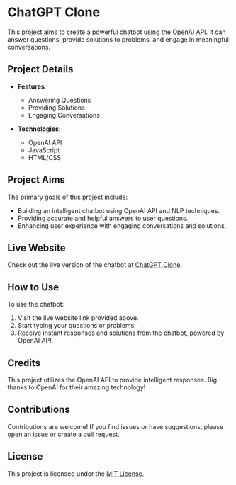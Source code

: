 # ChatGPT Clone

This project aims to create a powerful chatbot using the OpenAI API. It can answer questions, provide solutions to problems, and engage in meaningful conversations.

## Project Details

- **Features**: 
  - Answering Questions
  - Providing Solutions
  - Engaging Conversations

- **Technologies**:
  - OpenAI API
  - JavaScript
  - HTML/CSS

## Project Aims

The primary goals of this project include:
- Building an intelligent chatbot using OpenAI API and NLP techniques.
- Providing accurate and helpful answers to user questions.
- Enhancing user experience with engaging conversations and solutions.

## Live Website

Check out the live version of the chatbot at [ChatGPT Clone](https://chatgpt-dev.netlify.app/).

## How to Use

To use the chatbot:
1. Visit the live website link provided above.
2. Start typing your questions or problems.
3. Receive instant responses and solutions from the chatbot, powered by OpenAI API.

## Credits

This project utilizes the OpenAI API to provide intelligent responses. Big thanks to OpenAI for their amazing technology!

## Contributions

Contributions are welcome! If you find issues or have suggestions, please open an issue or create a pull request.

## License

This project is licensed under the [MIT License](LICENSE).
